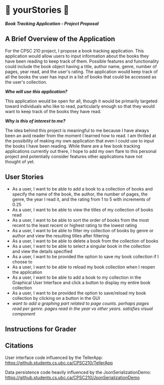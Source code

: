 # 📖 yourStories 📖
***Book Tracking Application - Project Proposal***

## A Brief Overview of the Application

For the CPSC 210 project, I propose a book tracking application. This application would allow
users to input information about the books they have been reading to keep 
track of them. Possible features and functionality could include the book object having a title, 
author name, genre, number of pages, year read, and the user's rating. The application would keep track of all the books 
the user has input in a list of books that could be accessed as the user's collection.

***Who will use this application?***

This application would be open for all, though it would be primarily targeted toward individuals who 
like to read, particularly enough so that they would want to keep track of the books they have read.

***Why is this of interest to me?***

The idea behind this project is meaningful to me because I have always been an avid reader from the moment I learned 
how to read. I am thrilled at the possibility of making my own application that even I could use to input the books 
I have been reading. While there are a few book tracking applications currently out there, I hope to add my own flare 
to this personal project and potentially consider features other applications have not thought of yet.

## User Stories
- As a user, I want to be able to add a book to a collection of books and specify the name of the book, the author,
the number of pages, the genre, the year I read it,  and the rating from 1 to 5 with 
increments of 0.25
- As a user, I want to be able to view the titles of my collection of books read 
- As a user, I want to be able to sort the order of books from the most recent to the least recent or 
highest rating to the lowest rating
- As a user, I want to be able to filter my collection of books by genre or author and view
the resulting titles after filtering
- As a user, I want to be able to delete a book from the collection of books
- As a user, I want to be able to select a singular book in the collection and view the details specified
- As a user, I want to be provided the option to save my book collection if I choose to
- As a user, I want to be able to reload my book collection when I reopen the application
- As a user, I want to be able to add a book to my collection in the Graphical User Interface
and click a button to display my entire book collection
- As a user, I want to be provided the option to save/reload my book collection by clicking on a button in the GUI
- *want to add a graphing part related to page counts. perhaps pages read per genre. 
pages read in the year vs other years. satisfies visual component*

## Instructions for Grader


## Citations
User interface code influenced by the TellerApp: 
https://github.students.cs.ubc.ca/CPSC210/TellerApp

Data persistence code heavily influenced by the JsonSerializationDemo: 
https://github.students.cs.ubc.ca/CPSC210/JsonSerializationDemo